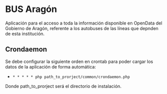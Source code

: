 # BUS Aragón

Aplicación para el acceso a toda la información disponible en OpenData del Gobierno de Aragón, referente a los autobuses de las líneas que depnden de esta institución.

## Crondaemon

Se debe configurar la siguiente orden en crontab para poder cargar los datos de la aplicación de forma automática:

* `* * * * * php path_to_prorject/common/crondaemon.php`

Donde path_to_prorject será el directorio de instalación.
